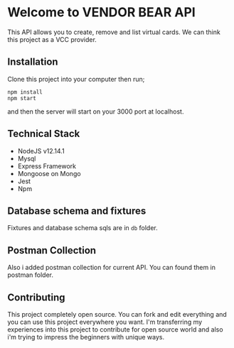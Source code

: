 # Welcome to VENDOR BEAR API
This API allows you to create, remove and list virtual cards. We can think this project as a VCC provider.  

## Installation
Clone this project into your computer then run;

    npm install
    npm start

and then the server will start on your 3000 port at localhost. 

## Technical Stack

 - NodeJS v12.14.1
 - Mysql
 - Express Framework
 - Mongoose on Mongo
 - Jest 
 - Npm
 
## Database schema and fixtures
Fixtures and database schema sqls are in `db` folder.
## Postman Collection
Also i added postman collection for current API. You can found them in postman folder.
## Contributing
This project completely open source. You can fork and edit everything and you can use this project everywhere you want. I'm transferring my experiences into this project to contribute for open source world and also i'm trying to impress the beginners with unique ways.
